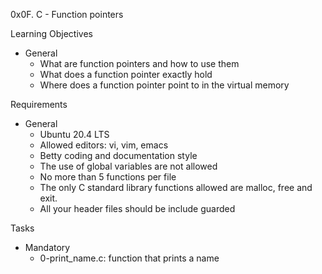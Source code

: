 0x0F. C - Function pointers

Learning Objectives
- General
	- What are function pointers and how to use them
	- What does a function pointer exactly hold
	- Where does a function pointer point to in the virtual memory

Requirements
- General
	- Ubuntu 20.4 LTS
	- Allowed editors: vi, vim, emacs
	- Betty coding and documentation style
	- The use of global variables are not allowed
	- No more than 5 functions per file
	- The only C standard library functions allowed are malloc, free and exit.
	- All your header files should be include guarded

Tasks
- Mandatory
	- 0-print_name.c: function that prints a name
